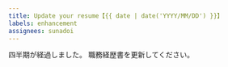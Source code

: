 ```yaml
---
title: Update your resume【{{ date | date('YYYY/MM/DD') }}】
labels: enhancement
assignees: sunadoi
---
```


四半期が経過しました。
職務経歴書を更新してください。
